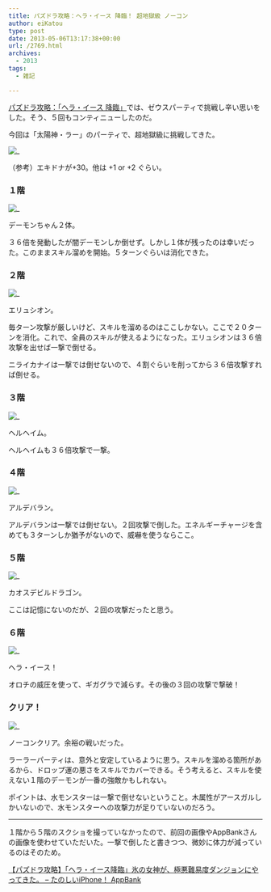 ```yaml
---
title: パズドラ攻略：ヘラ・イース 降臨！ 超地獄級 ノーコン
author: eiKatou
type: post
date: 2013-05-06T13:17:38+00:00
url: /2769.html
archives:
  - 2013
tags:
  - 雑記

---
```

[パズドラ攻略：「ヘラ・イース 降臨」][1]では、ゼウスパーティで挑戦し辛い思いをした。そう、５回もコンティニューしたのだ。

今回は「太陽神・ラー」のパーティで、超地獄級に挑戦してきた。
  
![_](/uploads/2013/05/20130506_paz_3.jpg)
  
（参考）エキドナが+30。他は +1 or +2 ぐらい。 

<!--more-->

### １階

![_](/uploads/2013/05/20130506_hera_4.jpg)
  
デーモンちゃん２体。

３６倍を発動したが闇デーモンしか倒せず。しかし１体が残ったのは幸いだった。このままスキル溜めを開始。５ターンぐらいは消化できた。

### ２階

![_](/uploads/2013/05/20130506_hera_5.jpg)
  
エリュシオン。

毎ターン攻撃が厳しいけど、スキルを溜めるのはここしかない。ここで２０ターンを消化。これで、全員のスキルが使えるようになった。エリュシオンは３６倍攻撃を出せば一撃で倒せる。

ニライカナイは一撃では倒せないので、４割ぐらいを削ってから３６倍攻撃すれば倒せる。

### ３階

![_](/uploads/2013/05/20130506_hera_6.jpg)
  
ヘルヘイム。

ヘルヘイムも３６倍攻撃で一撃。

### ４階

![_](/uploads/2013/05/20130506_hera_7.jpg)
  
アルデバラン。

アルデバランは一撃では倒せない。２回攻撃で倒した。エネルギーチャージを含めても３ターンしか猶予がないので、威嚇を使うならここ。

### ５階

![_](/uploads/2013/05/20130506_hera_8.jpg)
  
カオスデビルドラゴン。

ここは記憶にないのだが、２回の攻撃だったと思う。

### ６階

![_](/uploads/2013/05/20130506_paz_1.jpg)
  
ヘラ・イース！

オロチの威圧を使って、ギガグラで減らす。その後の３回の攻撃で撃破！

### クリア！

![_](/uploads/2013/05/20130506_paz_2.jpg)
  
ノーコンクリア。余裕の戦いだった。

ラーラーパーティは、意外と安定しているように思う。スキルを溜める箇所があるから、ドロップ運の悪さをスキルでカバーできる。そう考えると、スキルを使えない１階のデーモンが一番の強敵かもしれない。

ポイントは、水モンスターは一撃で倒せないということ。木属性がアースガルしかいないので、水モンスターへの攻撃力が足りていないのだろう。

* * *

１階から５階のスクショを撮っていなかったので、前回の画像やAppBankさんの画像を使わせていただいた。一撃で倒したと書きつつ、微妙に体力が減っているのはそのため。
  
[【パズドラ攻略】「ヘラ・イース降臨」氷の女神が、極悪難易度ダンジョンにやってきた。 &#8211; たのしいiPhone！ AppBank][10]

 [1]: http://eikatou.net/blog/2013/03/paz_heraisu/
 [2]: /uploads/2013/05/20130506_paz_3.jpg
 [3]: /uploads/2013/05/20130506_hera_4.jpg
 [4]: /uploads/2013/05/20130506_hera_5.jpg
 [5]: /uploads/2013/05/20130506_hera_6.jpg
 [6]: /uploads/2013/05/20130506_hera_7.jpg
 [7]: /uploads/2013/05/20130506_hera_8.jpg
 [8]: /uploads/2013/05/20130506_paz_1.jpg
 [9]: /uploads/2013/05/20130506_paz_2.jpg
 [10]: http://www.appbank.net/2013/03/10/iphone-application/560939.php
